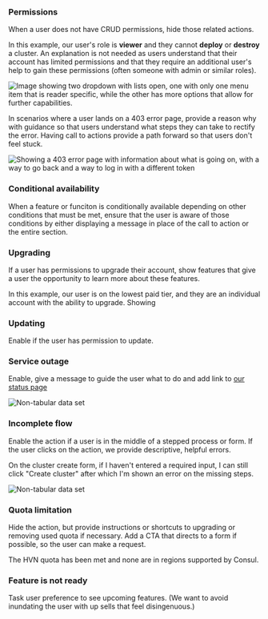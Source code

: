 ### Permissions 

When a user does not have CRUD permissions, hide those related actions.

In this example, our user's role is **viewer** and they cannot **deploy** or **destroy** a cluster. An explanation is not needed as users understand that their account has limited permissions and that they require an additional user's help to gain these permissions (often someone with admin or similar roles).

![Image showing two dropdown with lists open, one with only one menu item that is reader specific, while the other has more options that allow for further capabilities.](/assets/patterns/disabled-patterns/permissions-example.png)

In scenarios where a user lands on a 403 error page, provide a reason why with guidance so that users understand what steps they can take to rectify the error. Having call to actions provide a path forward so that users don't feel stuck.

![Showing a 403 error page with information about what is going on, with a way to go back and a way to log in with a different token](/assets/patterns/disabled-patterns/permissions-example-3.png)

### Conditional availability

When a feature or funciton is conditionally available depending on other conditions that must be met, ensure that the user is aware of those conditions by either displaying a message in place of the call to action or the entire section.

### Upgrading

If a user has permissions to upgrade their account, show features that give a user the opportunity to learn more about these features.

In this example, our user is on the lowest paid tier, and they are an individual account with the ability to upgrade. Showing 

### Updating

Enable if the user has permission to update.

### Service outage

Enable, give a message to guide the user what to do and add link to [our status page](https://status.hashicorp.com/)

![Non-tabular data set](/assets/patterns/disabled-patterns/service-outage-example.png)

### Incomplete flow

Enable the action if a user is in the middle of a stepped process or form. If the user clicks on the action, we provide descriptive, helpful errors.

On the cluster create form, if I haven't entered a required input, I can still click "Create cluster" after which I'm shown an error on the missing steps.

![Non-tabular data set](/assets/patterns/disabled-patterns/incomplete-flow-example.png)

### Quota limitation

Hide the action, but provide instructions or shortcuts to upgrading or removing used quota if necessary. Add a CTA that directs to a form if possible, so the user can make a request. 

The HVN quota has been met and none are in regions supported by Consul.

### Feature is not ready

Task user preference to see upcoming features.
(We want to avoid inundating the user with up sells that feel disingenuous.)